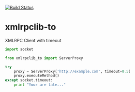 [![Build Status](https://travis-ci.org/gisce/xmlrpclib-to.svg?branch=master)](https://travis-ci.org/gisce/xmlrpclib-to)

xmlrpclib-to
============

XMLRPC Client with timeout

```python
import socket

from xmlrpclib_to import ServerProxy

try
    proxy = ServerProxy('http://example.com', timeout=0.5)
    proxy.executeMethod()
except socket.timeout:
    print "Your are late..."
```
